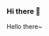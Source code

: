 ### Hi there 👋

<!--
**skeetwu/skeetwu** is a ✨ _special_ ✨ repository because its `README.md` (this file) appears on your GitHub profile.

Here are some ideas to get you started:

- 🔭 I’m currently working on ...
- 🌱 I’m currently learning ...
- 👯 I’m looking to collaborate on ...
- 🤔 I’m looking for help with ...
- 💬 Ask me about ...
- 📫 How to reach me: ...
- 😄 Pronouns: ...
- ⚡ Fun fact: ...

Hidden information.

🔭 I’m currently working for Nokia in Tsingtao.

🌱 I’m currently using Python/Java/Shell/Vue

📫 How to reach me: i@tiaobug.com







<summary>🔭 My Top Lang</summary>


<summary>📈 My GitHub Stats</summary>

-->

Hello there~



